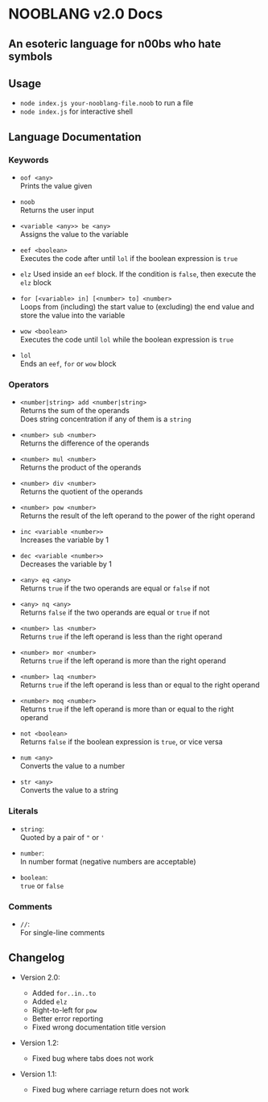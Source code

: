 # NOOBLANG v2.0 Docs
## An esoteric language for n00bs who hate symbols

## Usage

* `node index.js your-nooblang-file.noob` to run a file  
* `node index.js` for interactive shell  

## Language Documentation

### Keywords

* `oof <any>`  
Prints the value given

* `noob`  
Returns the user input

* `<variable <any>> be <any>`  
Assigns the value to the variable

* `eef <boolean>`  
Executes the code after until `lol` if the boolean expression is `true`

* `elz`
Used inside an `eef` block. If the condition is `false`, then execute the `elz` block

* `for [<variable> in] [<number> to] <number>`  
Loops from (including) the start value to (excluding) the end value and store the value into the variable

* `wow <boolean>`  
Executes the code until `lol` while the boolean expression is `true`

* `lol`  
Ends an `eef`, `for` or `wow` block

### Operators

* `<number|string> add <number|string>`  
Returns the sum of the operands  
Does string concentration if any of them is a `string`

* `<number> sub <number>`  
Returns the difference of the operands

* `<number> mul <number>`  
Returns the product of the operands

* `<number> div <number>`  
Returns the quotient of the operands

* `<number> pow <number>`  
Returns the result of the left operand to the power of the right operand

* `inc <variable <number>>`  
Increases the variable by 1

* `dec <variable <number>>`  
Decreases the variable by 1

* `<any> eq <any>`  
Returns `true` if the two operands are equal or `false` if not

* `<any> nq <any>`  
Returns `false` if the two operands are equal or `true` if not

* `<number> las <number>`  
Returns `true` if the left operand is less than the right operand

* `<number> mor <number>`  
Returns `true` if the left operand is more than the right operand

* `<number> laq <number>`  
Returns `true` if the left operand is less than or equal to the right operand

* `<number> moq <number>`  
Returns `true` if the left operand is more than or equal to the right operand

* `not <boolean>`    
Returns `false` if the boolean expression is `true`, or vice versa

* `num <any>`  
Converts the value to a number

* `str <any>`  
Converts the value to a string

### Literals

* `string`:  
Quoted by a pair of `"` or `'`

* `number`:  
In number format (negative numbers are acceptable)

* `boolean`:  
`true` or `false`

### Comments

* `//`:  
For single-line comments

## Changelog

* Version 2.0:
	- Added `for..in..to`
	- Added `elz`
	- Right-to-left for `pow`
	- Better error reporting
	- Fixed wrong documentation title version

* Version 1.2:
	- Fixed bug where tabs does not work

* Version 1.1:
	- Fixed bug where carriage return does not work
